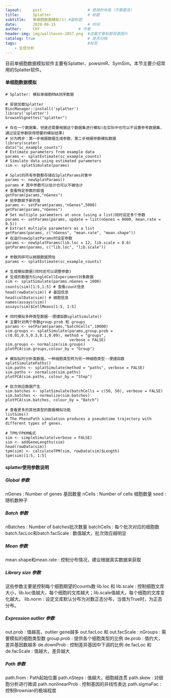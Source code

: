 ```yaml
---
layout:     post   				    # 使用的布局（不需要改）
title:      Splatter				# 标题 
subtitle:   单细胞数据模拟(1) #副标题
date:       2020-06-15				# 时间
author:     CHY					# 作者
header-img: img/wallhaven-2057.png 	#这篇文章标题背景图片
catalog: true 						# 是否归档
tags:								#标签
    - 生信分析
---
```


目前单细胞数据模拟软件主要有Splatter、powsimR、SymSim。本节主要介绍常用的Splatter软件。<br>

#### 单细胞数据模拟
```
# Splatter: 模拟单细胞RNA测序数据

# 安装加载Splatter
BiocManager::install('splatter')
library('splatter')
browseVignettes("splatter")

# 存在一个数据集，但是还需要根据这个数据集进行模拟(在实际中也可以不设置参考数据集，通过设定参数获得想要的模拟结果)
# 分为两步：第一步根据数据生成参数，第二步根据参数模拟数据
library(scater)
data("sc_example_counts")
# Estimate parameters from example data
params <- splatEstimate(sc_example_counts)
# Simulate data using estimated parameters
sim <- splatSimulate(params)

# Splat的所有参数都存储在SplatParams对象中
params <- newSplatParams()
params # 其中参数可以估计也可以不被估计
# 查看特定参数的取值
getParam(params,"nGenes")
# 给参数赋予新的值
params <- setParam(params,"nGenes",5000)
getParam(params,"nGenes")
# Set multiple parameters at once (using a list)同时设定多个参数
params <- setParams(params, update = list(nGenes = 8000, mean.rate = 0.5))
# Extract multiple parameters as a list
getParams(params, c("nGenes", "mean.rate", "mean.shape"))
# 在运行newSplatParams时设定参数
params <- newSplatParams(lib.loc = 12, lib.scale = 0.6)
getParams(params, c("lib.loc", "lib.scale"))

# 参数同样可以根据数据预估
params <- splatEstimate(sc_example_counts)

# 生成模拟数据(同时还可以调整参数)
# 生成的数据为SingleCellExperiment对象数据
sim <- splatSimulate(params.nGenes = 1000)
counts(sim)[1:5,1:5] # 查看count信息
head(rowData(sim)) # 基因信息
head(colData(sim)) # 细胞信息
names(assays(sim))
assays(sim)$CellMeans[1:5, 1:5]

# 同时模拟多种类型数据--便捷函数splatSimulate()
# 主要针对两个参数group.prob 和 groups
params <- setParam(params,"batchCells",10000)
sim.groups <- splatSimulate(params,group.prob = c(0.01,0.5,0.3,0.1,0.09), method = "groups",
                            verbose = FALSE)
sim.groups <- normalize(sim.groups)
plotPCA(sim.groups,colour_by = "Group")

# 模拟拟时分析类数据，一种细胞类型转为另一种细胞类型--便捷函数splatSimulatePaths()
sim.paths <- splatSimulate(method = "paths", verbose = FALSE)
sim.paths <- normalize(sim.paths)
plotPCA(sim.paths, colour_by = "Step")

# 批次效应数据产生
sim.batches <- splatSimulate(batchCells = c(50, 50), verbose = FALSE)
sim.batches <- normalize(sim.batches)
plotPCA(sim.batches, colour_by = "Batch")

# 查看更多的其他类型的数据模拟功能
listSims()
# The PhenoPath simulation produces a pseudotime trajectory with different types of genes.

# TPM/FPKM格式
sim <- simpleSimulate(verbose = FALSE)
sim <- addGeneLengths(sim)
head(rowData(sim))
tpm(sim) <- calculateTPM(sim, rowData(sim)$Length)
tpm(sim)[1:5, 1:5]
```

#### splatter使用参数说明
##### Global 参数
nGenes : Number of genes 基因数量
nCells : Number of cells 细胞数量
seed   : 随机数种子
##### Batch 参数
nBatches : Number of batches批次数量
batchCells : 每个批次对应的细胞数
batch.facLoc和batch.facScale : 数值越大，批次效应越明显
##### Mean 参数
mean.shape和mean.rate : 控制分布情况，建议根据真实数据来获取
##### Library size 参数
这些参数主要是控制每个细胞期望的counts数
lib.loc 和 lib.scale : 控制细胞文库大小，lib.loc值越大，每个细胞的文库越大；lib.scale值越大，每个细胞的文库变化越大。
lib.norm : 设定文库默认分布为对数正态分布，当值为True时，为正态分布。
##### Expression outlier 参数
out.prob : 值越高，outlier gene越多
out.facLoc 和 out.facScale : 
nGroups : 需要模拟的细胞类型数
group.prob : 提供各个细胞类型的比例
de.prob : 值约大，差异基因数越多
de.downProb : 控制差异基因中下调的比例
de.facLoc 和 de.facScale : 值越大，差异越大
##### Path 参数
path.from : Path起始位置
path.nSteps : 值越大，细胞越连贯
path.skew : 对细胞分析进行微调
path.nonlinearProb : 控制基因的非线性表达
path.sigmaFac : 控制Brownian的极端程度